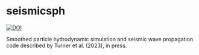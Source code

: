 # seismicsph
[![DOI](https://img.shields.io/badge/DOI-.../gji/...-blue.svg)](https://doi.org/.../gji/...)

Smoothed particle hydrodynamic simulation and seismic wave propagation code described by Turner et al. (2023), in press.
